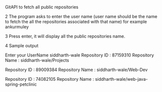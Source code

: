 GitAPI to fetch all public repositories

2 The program asks to enter the user name (user name should be the name to fetch the all the repositories associated with that name) for example ankurmuley

3 Press enter, it will display all the public repositories name.

4 Sample output

Enter your UserName
siddharth-wale
Repository ID : 87159310
Repository Name : siddharth-wale/Projects

Repository ID : 89009384
Repository Name : siddharth-wale/Web-Dev

Repository ID : 74082105
Repository Name : siddharth-wale/web-java-spring-petclinic

